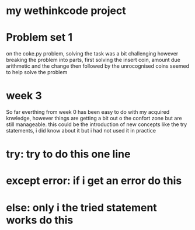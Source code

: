 ﻿# my wethinkcode project
 
# Problem set 1
on the coke.py problem, solving the task was a bit challenging
however breaking the problem into parts, first solving the insert coin, amount due arithmetic and the change
then followed by the unrocognised coins seemed to help solve the problem

# week 3
So far everthing from week 0 has been easy to do with my acquired knwledge, however things are getting a bit out o the confort zone but are still manageable. this could be the introduction of new concepts like the try statements, i did know about it but i had not used it in practice

# try: try to do this one line
# except error: if i get an error do this
# else: only i the tried statement works do this

